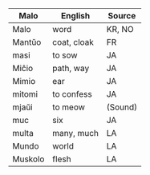 Malo                    | English          | Source
----------------------- | ---------------- | --------------
Malo                    | word             | KR, NO
Mantŭo                  | coat, cloak      | FR
masi                    | to sow           | JA
Miĉio                   | path, way        | JA
Mimio                   | ear              | JA
mitomi                  | to confess       | JA
mjaŭi                   | to meow          | (Sound)
muc                     | six              | JA
multa                   | many, much       | LA
Mundo                   | world            | LA
Muskolo                 | flesh            | LA


